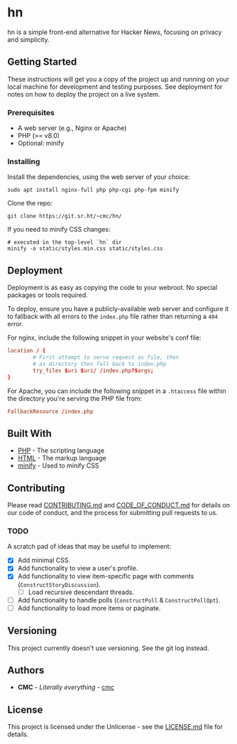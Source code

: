 # hn

hn is a simple front-end alternative for Hacker News, focusing on privacy and
simplicity.

## Getting Started

These instructions will get you a copy of the project up and running on your
local machine for development and testing purposes. See deployment for notes on
how to deploy the project on a live system.

### Prerequisites

- A web server (e.g., Nginx or Apache)
- PHP (>= v8.0)
- Optional: minify

### Installing

Install the dependencies, using the web server of your choice:

```
sudo apt install nginx-full php php-cgi php-fpm minify
```

Clone the repo:

```
git clone https://git.sr.ht/~cmc/hn/
```

If you need to minify CSS changes:

```
# executed in the top-level `hn` dir
minify -o static/styles.min.css static/styles.css
```

## Deployment

Deployment is as easy as copying the code to your webroot. No special packages
or tools required.

To deploy, ensure you have a publicly-available web server and configure it to
fallback with all errors to the `index.php` file rather than returning a `404`
error.

For nginx, include the following snippet in your website's conf file:

```conf
location / {
        # First attempt to serve request as file, then
        # as directory then fall back to index.php
        try_files $uri $uri/ /index.php?$args;
}
```

For Apache, you can include the following snippet in a `.htaccess` file within
the directory you're serving the PHP file from:

```conf
FallbackResource /index.php
```

## Built With

* [PHP](https://www.php.net/) - The scripting language
* [HTML](https://html.spec.whatwg.org/multipage/) - The markup language
* [minify](https://github.com/tdewolff/minify/tree/master/cmd/minify) - Used to
  minify CSS

## Contributing

Please read [CONTRIBUTING.md](./CONTRIBUTING.md) and
[CODE_OF_CONDUCT.md](./CODE_OF_CONDUCT.md) for details on our code of
conduct, and the process for submitting pull requests to us.

### TODO

A scratch pad of ideas that may be useful to implement:

- [x] Add minimal CSS.
- [x] Add functionality to view a user's profile.
- [x] Add functionality to view item-specific page with comments (`ConstructStoryDiscussion`).
    - [ ] Load recursive descendant threads.
- [ ] Add functionality to handle polls (`ConstructPoll` & `ConstructPollOpt`).
- [ ] Add functionality to load more items or paginate.

## Versioning

This project currently doesn't use versioning. See the git log instead.

## Authors

* **CMC** - *Literally everything* - [cmc](https://sr.ht/~cmc/)

## License

This project is licensed under the Unlicense - see the
[LICENSE.md](./LICENSE.md) file for details.
